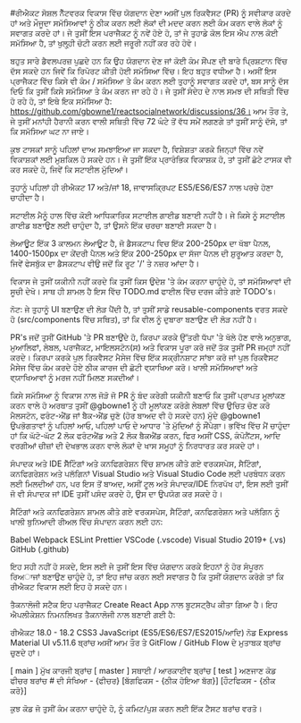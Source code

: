 #ਰੀਐਕਟ ਸੋਸ਼ਲ ਨੈੱਟਵਰਕ ਵਿਕਾਸ ਵਿੱਚ ਯੋਗਦਾਨ ਦੇਣਾ
ਅਸੀਂ ਪੁਲ ਰਿਕਵੈਸਟ (PR) ਨੂੰ ਸਵੀਕਾਰ ਕਰਦੇ ਹਾਂ ਅਤੇ ਮੌਜੂਦਾ ਸਮੱਸਿਆਵਾਂ ਨੂੰ ਠੀਕ ਕਰਨ ਲਈ ਲੋਕਾਂ ਦੀ ਮਦਦ ਕਰਨ ਲਈ ਕੰਮ ਕਰਨ ਵਾਲੇ ਲੋਕਾਂ ਨੂੰ ਸਵਾਗਤ ਕਰਦੇ ਹਾਂ। ਜੇ ਤੁਸੀਂ ਇਸ ਪਰਾਜੈਕਟ ਨੂੰ ਨਵੇਂ ਹੋਏ ਹੋ, ਤਾਂ ਜੇ ਤੁਹਾਡੇ ਕੋਲ ਇਸ ਐਪ ਨਾਲ ਕੋਈ ਸਮੱਸਿਆ ਹੈ, ਤਾਂ ਖੁਲ੍ਹ੍ਹੀ ਚੋਟੀ ਕਰਨ ਲਈ ਜਰੂਰੀ ਨਹੀਂ ਕਰ ਰਹੇ ਹੋਵੋ।

ਬਹੁਤ ਸਾਰੇ ਡੈਵਲਪਰਜ਼ ਪੁਛਦੇ ਹਨ ਕਿ ਉਹ ਯੋਗਦਾਨ ਦੇਣ ਜਾਂ ਕੋਈ ਕੰਮ ਸੌਂਪਣ ਦੀ ਬਾਰੇ ਪ੍ਰਿਸ਼ਟਾਨ ਵਿੱਚ ਦੱਸ ਸਕਦੇ ਹਨ ਜਿਵੇਂ ਕਿ ਰਿਪੋਰਟ ਕੀਤੀ ਹੋਈ ਸਮੱਸਿਆ ਵਿੱਚ। ਇਹ ਬਹੁਤ ਵਧੀਆ ਹੈ। ਅਸੀਂ ਇਸ ਪ੍ਰਾਜੈਕਟ ਵਿੱਚ ਕਿਸੇ ਵੀ ਕੰਮ / ਸਮੱਸਿਆ ਤੇ ਕੰਮ ਕਰਨ ਲਈ ਤੁਹਾਨੂੰ ਸਵਾਗਤ ਕਰਦੇ ਹਾਂ, ਬਸ ਸਾਨੂੰ ਦੱਸ ਦਿਓ ਕਿ ਤੁਸੀਂ ਕਿਸੇ ਸਮੱਸਿਆ ਤੇ ਕੰਮ ਕਰਨ ਜਾ ਰਹੇ ਹੋ। ਜੇ ਤੁਸੀਂ ਸੰਦੇਹ ਦੇ ਨਾਲ ਸਮਝ ਦੀ ਸਥਿਤੀ ਵਿੱਚ ਹੋ ਰਹੇ ਹੋ, ਤਾਂ ਇਥੇ ਇਕ ਸਮੱਸਿਆ ਹੈ: https://github.com/gbowne1/reactsocialnetwork/discussions/36। ਆਮ ਤੌਰ ਤੇ, ਜੇ ਤੁਸੀਂ ਮਨਾਂਹੀ ਹੈਰਾਨੀ ਕਰਨ ਵਾਲੀ ਸਥਿਤੀ ਵਿੱਚ 72 ਘੰਟੇ ਤੋਂ ਵੱਧ ਸਮੇਂ ਲਗਣਗੇ ਤਾਂ ਤੁਸੀਂ ਸਾਨੂੰ ਦੱਸੋ, ਤਾਂ ਕਿ ਸਮੱਸਿਆ ਘਟ ਨਾ ਜਾਏ।

ਕੁਝ ਟਾਸਕਾਂ ਸਾਨੂੰ ਪਹਿਲਾਂ ਦਾਅ ਸਮਝਾਇਆ ਜਾ ਸਕਦਾ ਹੈ, ਵਿਸ਼ੇਸ਼ਤਾ ਕਰਕੇ ਜਿਨ੍ਹਾਂ ਵਿੱਚ ਨਵੇਂ ਵਿਕਾਸ਼ਕਾਂ ਲਈ ਮੁਸ਼ਕਿਲ ਹੋ ਸਕਦੇ ਹਨ। ਜੇ ਤੁਸੀਂ ਇੱਕ ਪ੍ਰਾਰੰਭਿਕ ਵਿਕਾਸ਼ਕ ਹੋ, ਤਾਂ ਤੁਸੀਂ ਛੋਟੇ ਟਾਸਕ ਵੀ ਕਰ ਸਕਦੇ ਹੋ, ਜਿਵੇਂ ਕਿ ਸਟਾਈਲ ਮੁੱਦਿਆਂ।

ਤੁਹਾਨੂੰ ਪਹਿਲਾਂ ਹੀ ਰੀਐਕਟ 17 ਅਤੇ/ਜਾਂ 18, ਜਾਵਾਸਕ੍ਰਿਪਟ ES5/ES6/ES7 ਨਾਲ ਪਰਚੇ ਹੋਣਾ ਚਾਹੀਦਾ ਹੈ।

ਸਟਾਈਲ
ਮੈਨੂੰ ਹਾਲ ਵਿੱਚ ਕੋਈ ਆਧਿਕਾਰਿਕ ਸਟਾਈਲ ਗਾਈਡ ਬਣਾਈ ਨਹੀਂ ਹੈ। ਜੇ ਕਿਸੇ ਨੂੰ ਸਟਾਈਲ ਗਾਈਡ ਬਣਾਉਣ ਲਈ ਚਾਹੁੰਦਾ ਹੈ, ਤਾਂ ਉਸਨੇ ਇੱਕ ਚਰਚਾ ਬਣਾਈ ਸਕਦਾ ਹੈ।

ਲੇਆਊਟ ਇੱਕ 3 ਕਾਲਮਨ ਲੇਆਊਟ ਹੈ, ਜੋ ਡੈਸਕਟਾਪ ਵਿਚ ਇੱਕ 200-250px ਦਾ ਖੱਬਾ ਪੈਨਲ, 1400-1500px ਦਾ ਕੇਂਦਰੀ ਪੈਨਲ ਅਤੇ ਇੱਕ 200-250px ਦਾ ਸੱਜਾ ਪੈਨਲ ਦੀ ਸ਼ੁਰੂਆਤ ਕਰਦਾ ਹੈ, ਜਿਵੇਂ ਫੇਸਬੁੱਕ ਦਾ ਡੈਸਕਟਾਪ ਵੀਉ ਜਦੋਂ ਕਿ ਰੂਟ '/' ਤੇ ਨਜ਼ਰ ਆਂਦਾ ਹੈ।

ਵਿਕਾਸ
ਜੇ ਤੁਸੀਂ ਯਕੀਨੀ ਨਹੀਂ ਕਰਦੇ ਕਿ ਤੁਸੀਂ ਕਿਸ ਉਦੇਸ਼ 'ਤੇ ਕੰਮ ਕਰਨਾ ਚਾਹੁੰਦੇ ਹੋ, ਤਾਂ ਸਮੱਸਿਆਵਾਂ ਦੀ ਸੂਚੀ ਦੇਖੋ। ਸਾਥ ਹੀ ਸ਼ਾਮਲ ਹੈ ਇਸ ਵਿੱਚ TODO.md ਫਾਈਲ ਵਿੱਚ ਦਰਜ ਕੀਤੇ ਗਏ TODO's।

ਨੋਟ: ਜੇ ਤੁਹਾਨੂੰ UI ਬਣਾਉਣ ਦੀ ਲੋੜ ਪੈਂਦੀ ਹੈ, ਤਾਂ ਤੁਸੀਂ ਸਾਡੇ reusable-components ਵਰਤ ਸਕਦੇ ਹੋ (src/components ਵਿੱਚ ਸਥਿਤ), ਤਾਂ ਕਿ ਵੀਲ ਨੂੰ ਦੁਬਾਰਾ ਬਣਾਉਣ ਦੀ ਲੋੜ ਨਹੀਂ ਹੈ।

PR's
ਜਦੋਂ ਤੁਸੀਂ GitHub 'ਤੇ PR ਬਣਾਉਂਦੇ ਹੋ, ਕਿਰਪਾ ਕਰਕੇ ਉੱਤਰੀ ਧੱਪਾ 'ਤੇ ਖੱਲੇ ਹੋਣ ਵਾਲੇ ਅਨੁਭਾਗ, ਮੁਆਲਿਫਾਂ, ਲੇਬਲ, ਪਰਾਜੈਕਟ, ਮਾਇਲਸਟੋਨ(ਸ) ਅਤੇ ਵਿਕਾਸ ਪੂਰਾ ਕਰੋ ਜਦੋਂ ਤੱਕ ਤੁਸੀਂ PR ਜਮ੍ਹਾਂ ਨਹੀਂ ਕਰਦੇ। ਕਿਰਪਾ ਕਰਕੇ ਪੁਲ ਰਿਕਵੈਸਟ ਮੈਸੇਜ ਵਿੱਚ ਇੱਕ ਸਕ੍ਰੀਨਸ਼ਾਟ ਸਾਂਝਾ ਕਰੋ ਜਾਂ ਪੁਲ ਰਿਕਵੈਸਟ ਮੈਸੇਜ ਵਿੱਚ ਕੰਮ ਕਰਦੇ ਹੋਏ ਠੀਕ ਕਾਰਜ ਦੀ ਛੋਟੀ ਵ੍ਯਾਖਿਆ ਕਰੋ। ਖਾਲੀ ਸਮੱਸਿਆਵਾਂ ਅਤੇ ਵ੍ਯਾਖਿਆਵਾਂ ਨੂੰ ਮਰਜ ਨਹੀਂ ਮਿਲਣ ਸਕਦੀਆਂ।

ਕਿਸੇ ਸਮੱਸਿਆ ਨੂੰ ਵਿਕਾਸ ਨਾਲ ਜੋੜੋ ਜੋ PR ਨੂੰ ਬੰਦ ਕਰੇਗੀ
ਯਕੀਨੀ ਬਣਾਓ ਕਿ ਤੁਸੀਂ ਪ੍ਰਾਪਤ ਮੂਲਾਂਕਣ ਕਰਨ ਵਾਲੇ ਹੋ ਅਰਥਾਤ ਤੁਸੀਂ @gbowne1 ਨੂੰ ਹੀ ਮੂਲਾਂਕਣ ਕਰੋਗੇ
ਲੇਬਲਾਂ ਵਿੱਚ ਉਚਿਤ ਚੋਣ ਕਰੋ
ਮੈਲਸਟੋਨ, ਫਰੰਟ-ਐਂਡ ਜਾਂ ਬੈਕ-ਐਂਡ ਚੁਣੋ (ਹੋਰ ਬਾਅਦ ਵੀ ਹੋ ਸਕਦੇ ਹਨ)
ਮੁੱਦੇ
@gbowne1 ਉਪਭੋਗਤਾਵਾਂ ਨੂੰ ਪਹਿਲਾਂ ਆਓ, ਪਹਿਲਾਂ ਪਾਓ ਦੇ ਆਧਾਰ 'ਤੇ ਮੁੱਦਿਆਂ ਨੂੰ ਸੌਂਪੇਗਾ। ਭਵਿੱਖ ਵਿੱਚ ਮੈਂ ਚਾਹੁੰਦਾ ਹਾਂ ਕਿ ਘੱਟੋ-ਘੱਟ 2 ਲੋਕ ਫਰੰਟਐਂਡ ਅਤੇ 2 ਲੋਕ ਬੈਕਐਂਡ ਕਰਨ, ਫਿਰ ਅਸੀਂ CSS, ਕੰਪੋਨੈਂਟਸ, ਆਦਿ ਵਰਗੀਆਂ ਚੀਜ਼ਾਂ ਦੀ ਦੇਖਭਾਲ ਕਰਨ ਵਾਲੇ ਲੋਕਾਂ ਦੇ ਖਾਸ ਸਮੂਹਾਂ ਨੂੰ ਨਿਰਧਾਰਤ ਕਰ ਸਕਦੇ ਹਾਂ।

ਸੰਪਾਦਕ ਅਤੇ IDE
ਸੈੱਟਿੰਗਾਂ ਅਤੇ ਕਨਫਿਗਰੇਸ਼ਨ ਵਿੱਚ ਸ਼ਾਮਲ ਕੀਤੇ ਗਏ ਵਰਕਸਪੇਸ, ਸੈਟਿੰਗਾਂ, ਕਨਫਿਗਰੇਸ਼ਨ ਅਤੇ ਪਲੱਗਿਨਾਂ Visual Studio ਅਤੇ Visual Studio Code ਲਈ ਪਰਬੰਧਨ ਕਰਨ ਲਈ ਮਿਲਦੀਆਂ ਹਨ, ਪਰ ਇਸ ਤੋਂ ਬਾਅਦ, ਅਸੀਂ ਟੂਲ ਅਤੇ ਸੰਪਾਦਕ/IDE ਨਿਰਪੱਖ ਹਾਂ, ਇਸ ਲਈ ਤੁਸੀਂ ਜੋ ਵੀ ਸੰਪਾਦਕ ਜਾਂ IDE ਤੁਸੀਂ ਪਸੰਦ ਕਰਦੇ ਹੋ, ਉਸ ਦਾ ਉਪਯੋਗ ਕਰ ਸਕਦੇ ਹੋ।

ਸੈਟਿੰਗਾਂ ਅਤੇ ਕਨਫਿਗਰੇਸ਼ਨ
ਸ਼ਾਮਲ ਕੀਤੇ ਗਏ ਵਰਕਸਪੇਸ, ਸੈਟਿੰਗਾਂ, ਕਨਫਿਗਰੇਸ਼ਨ ਅਤੇ ਪਲੱਗਿਨ ਨੂੰ ਖਾਲੀ ਬੁਨਿਆਦੀ ਰੀਅਲ ਵਿੱਚ ਸੰਪਾਦਨ ਕਰਨ ਲਈ ਹਨ:

Babel Webpack ESLint Prettier VSCode (.vscode) Visual Studio 2019+ (.vs) GitHub (.github)

ਇਹ ਸਹੀ ਨਹੀਂ ਹੋ ਸਕਦੇ, ਇਸ ਲਈ ਜੇ ਤੁਸੀਂ ਇਸ ਵਿੱਚ ਯੋਗਦਾਨ ਕਰਕੇ ਇਹਨਾਂ ਨੂੰ ਹੋਰ ਸੰਪੂਰਨ ਰਿਅਾਜਾਂ ਬਣਾਉਣ ਚਾਹੁੰਦੇ ਹੋ, ਤਾਂ ਇਹ ਜਾਂਚ ਕਰਨ ਲਈ ਸਵਾਗਤ ਹੈ ਕਿ ਤੁਸੀਂ ਯੋਗਦਾਨ ਕਰੋਗੇ ਤਾਂ ਕਿ ਰੀਐਕਟ ਵਿਕਾਸ ਲਈ ਇਹ ਹੋ ਸਕਦੇ ਹਨ।

ਤੈਕਨਾਲੋਜੀ ਸਟੈਕ
ਇਹ ਪਰਾਜੈਕਟ Create React App ਨਾਲ ਬੂਟਸਟ੍ਰੈਪ ਕੀਤਾ ਗਿਆ ਹੈ। ਇਹ ਐਪਲੀਕੇਸ਼ਨ ਨਿਮਨਲਿਖਤ ਤੈਕਨਾਲੋਜੀ ਨਾਲ ਬਣਾਈ ਗਈ ਹੈ:

ਰੀਐਕਟ 18.0 - 18.2
CSS3
JavaScript (ES5/ES6/ES7/ES2015/ਆਦਿ)
ਨੋਡ
Express
Material UI v5.11.6
ਬ੍ਰਾਂਚ
ਅਸੀਂ ਆਮ ਤੌਰ ਤੇ GitFlow / GitHub Flow ਦੇ ਮੁਤਾਬਕ ਬ੍ਰਾਂਚ ਚੁਣਦੇ ਹਾਂ।

[ main ] ਮੁੱਖ ਕਾਰਜੀ ਬ੍ਰਾਂਚ
[ master ] ਸਥਾਈ / ਆਰਕਾਈਵ ਬ੍ਰਾਂਚ
[ test ] ਅਣਜਾਣ ਕੋਡ
ਫੀਚਰ ਬਰਾਂਚ # ਦੀ ਸੰਖਿਆ - {ਫੀਚਰ}
[ਬੱਗਫਿਕਸ - {ਠੀਕ ਹੋਇਆ ਬੱਗ}]
[ਹੌਟਫਿਕਸ - {ਠੀਕ ਕਰੋ}]

ਕੁਝ ਕੋਡ ਜੋ ਤੁਸੀਂ ਕੰਮ ਕਰਨਾ ਚਾਹੁੰਦੇ ਹੋ, ਨੂੰ ਕਮਿਟ/ਪੁਸ਼ ਕਰਨ ਲਈ ਇੱਕ ਟੈਸਟ ਬਰਾਂਚ ਵਰਤੋ।

